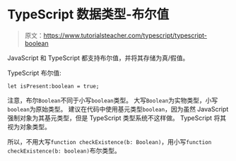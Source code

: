 # TypeScript 数据类型-布尔值

> 原文：<https://www.tutorialsteacher.com/typescript/typescript-boolean>

JavaScript 和 TypeScript 都支持布尔值，并将其存储为真/假值。

TypeScript 布尔值:

`let isPresent:boolean = true;`

注意，布尔`Boolean`不同于小写`boolean`类型。 大写`Boolean`为实物类型，小写`boolean`为原始类型。 建议在代码中使用基元类型`boolean`，因为虽然 JavaScript 强制对象为其基元类型，但是 TypeScript 类型系统不这样做。 TypeScript 将其视为对象类型。

所以，不用大写`function checkExistence(b: Boolean)`，用小写`function checkExistence(b: boolean)`布尔类型。